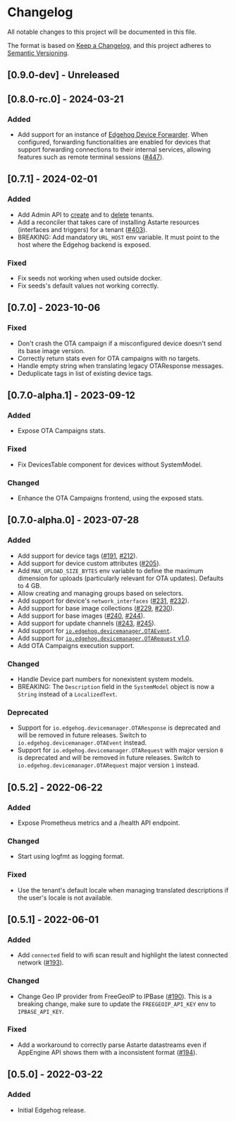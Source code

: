 # Changelog
All notable changes to this project will be documented in this file.

The format is based on [Keep a Changelog](https://keepachangelog.com/en/1.0.0/),
and this project adheres to [Semantic Versioning](https://semver.org/spec/v2.0.0.html).

## [0.9.0-dev] - Unreleased

## [0.8.0-rc.0] - 2024-03-21
### Added
- Add support for an instance of [Edgehog Device
  Forwarder](https://github.com/edgehog-device-manager/edgehog_device_forwarder). When configured,
  forwarding functionalities are enabled for devices that support forwarding connections to their
  internal services, allowing features such as remote terminal sessions
  ([#447](https://github.com/edgehog-device-manager/edgehog/pull/447)).

## [0.7.1] - 2024-02-01
### Added
- Add Admin API to [create](https://github.com/edgehog-device-manager/edgehog/pull/400) and
  to [delete](https://github.com/edgehog-device-manager/edgehog/pull/416) tenants.
- Add a reconciler that takes care of installing Astarte resources (interfaces and triggers) for a
  tenant ([#403](https://github.com/edgehog-device-manager/edgehog/pull/403)).
- BREAKING: Add mandatory `URL_HOST` env variable. It must point to the host where the Edgehog
  backend is exposed.

### Fixed
- Fix seeds not working when used outside docker.
- Fix seeds's default values not working correctly.

## [0.7.0] - 2023-10-06
### Fixed
- Don't crash the OTA campaign if a misconfigured device doesn't send its base image version.
- Correctly return stats even for OTA campaigns with no targets.
- Handle empty string when translating legacy OTAResponse messages.
- Deduplicate tags in list of existing device tags.

## [0.7.0-alpha.1] - 2023-09-12
### Added
- Expose OTA Campaigns stats.

### Fixed
- Fix DevicesTable component for devices without SystemModel.

### Changed
- Enhance the OTA Campaigns frontend, using the exposed stats.

## [0.7.0-alpha.0] - 2023-07-28
### Added
- Add support for device tags ([#191](https://github.com/edgehog-device-manager/edgehog/pull/191), [#212](https://github.com/edgehog-device-manager/edgehog/pull/212)).
- Add support for device custom attributes
  ([#205](https://github.com/edgehog-device-manager/edgehog/pull/205)).
- Add `MAX_UPLOAD_SIZE_BYTES` env variable to define the maximum dimension for uploads (particularly
  relevant for OTA updates). Defaults to 4 GB.
- Allow creating and managing groups based on selectors.
- Add support for device's `network_interfaces` ([#231](https://github.com/edgehog-device-manager/edgehog/pull/231), [#232](https://github.com/edgehog-device-manager/edgehog/pull/232)).
- Add support for base image collections ([#229](https://github.com/edgehog-device-manager/edgehog/pull/229), [#230](https://github.com/edgehog-device-manager/edgehog/pull/230)).
- Add support for base images ([#240](https://github.com/edgehog-device-manager/edgehog/pull/240), [#244](https://github.com/edgehog-device-manager/edgehog/pull/244)).
- Add support for update channels
  ([#243](https://github.com/edgehog-device-manager/edgehog/pull/243), [#245](https://github.com/edgehog-device-manager/edgehog/pull/245)).
- Add support for
  [`io.edgehog.devicemanager.OTAEvent`](https://github.com/edgehog-device-manager/edgehog-astarte-interfaces/pull/58).
- Add support for
  [`io.edgehog.devicemanager.OTARequest`
  v1.0](https://github.com/edgehog-device-manager/edgehog-astarte-interfaces/pull/57).
- Add OTA Campaigns execution support.

### Changed
- Handle Device part numbers for nonexistent system models.
- BREAKING: The `Description` field in the `SystemModel` object is now a `String` instead of a
  `LocalizedText`.

### Deprecated
- Support for `io.edgehog.devicemanager.OTAResponse` is deprecated and will be removed in future
  releases. Switch to `io.edgehog.devicemanager.OTAEvent` instead.
- Support for `io.edgehog.devicemanager.OTARequest` with major version `0` is deprecated and will be
  removed in future releases. Switch to `io.edgehog.devicemanager.OTARequest` major version `1`
  instead.

## [0.5.2] - 2022-06-22
### Added
- Expose Prometheus metrics and a /health API endpoint.

### Changed
- Start using logfmt as logging format.

### Fixed
- Use the tenant's default locale when managing translated descriptions if the user's locale is not
available.

## [0.5.1] - 2022-06-01
### Added
- Add `connected` field to wifi scan result and highlight the latest connected network
  ([#193](https://github.com/edgehog-device-manager/edgehog/pull/193)).

### Changed
- Change Geo IP provider from FreeGeoIP to IPBase
  ([#190](https://github.com/edgehog-device-manager/edgehog/pull/190)). This is a breaking change,
  make sure to update the `FREEGEOIP_API_KEY` env to `IPBASE_API_KEY`.

### Fixed
- Add a workaround to correctly parse Astarte datastreams even if AppEngine API shows them with a
  inconsistent format ([#194](https://github.com/edgehog-device-manager/edgehog/pull/194)).

## [0.5.0] - 2022-03-22
### Added
- Initial Edgehog release.
